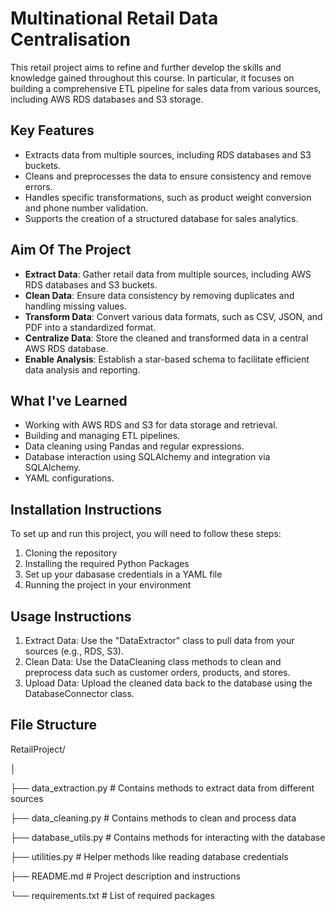 # Multinational Retail Data Centralisation

This retail project aims to refine and further develop the skills and knowledge gained throughout this course. In particular, it focuses on building a comprehensive ETL pipeline for sales data from various sources, including AWS RDS databases and S3 storage.

## Key Features

- Extracts data from multiple sources, including RDS databases and S3 buckets.
- Cleans and preprocesses the data to ensure consistency and remove errors.
- Handles specific transformations, such as product weight conversion and phone number validation.
- Supports the creation of a structured database for sales analytics.

## Aim Of The Project

- **Extract Data**: Gather retail data from multiple sources, including AWS RDS databases and S3 buckets.
- **Clean Data**: Ensure data consistency by removing duplicates and handling missing values.
- **Transform Data**: Convert various data formats, such as CSV, JSON, and PDF into a standardized format.
- **Centralize Data**: Store the cleaned and transformed data in a central AWS RDS database.
- **Enable Analysis**: Establish a star-based schema to facilitate efficient data analysis and reporting.

## What I've Learned

- Working with AWS RDS and S3 for data storage and retrieval.
- Building and managing ETL pipelines.
- Data cleaning using Pandas and regular expressions.
- Database interaction using SQLAlchemy and integration via SQLAlchemy.
- YAML configurations.

## Installation Instructions

To set up and run this project, you will need to follow these steps:

1. Cloning the repository
2. Installing the required Python Packages
3. Set up your dabasase credentials in a YAML file
4. Running the project in your environment

## Usage Instructions

1. Extract Data: Use the "DataExtractor" class to pull data from your sources (e.g., RDS, S3).
2. Clean Data: Use the DataCleaning class methods to clean and preprocess data such as customer orders, products, and stores.
3. Upload Data: Upload the cleaned data back to the database using the DatabaseConnector class.

## File Structure

RetailProject/

│

├── data_extraction.py       # Contains methods to extract data from different sources

├── data_cleaning.py         # Contains methods to clean and process data

├── database_utils.py        # Contains methods for interacting with the database

├── utilities.py             # Helper methods like reading database credentials

├── README.md                # Project description and instructions

└── requirements.txt         # List of required packages
